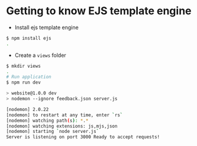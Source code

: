 # Getting to know EJS template engine

- Install ejs template engine

```bash
$ npm install ejs       
.
```

- Create a `views` folder

```bash
$ mkdir views
.
# Run application
$ npm run dev   

> website@1.0.0 dev
> nodemon --ignore feedback.json server.js

[nodemon] 2.0.22
[nodemon] to restart at any time, enter `rs`
[nodemon] watching path(s): *.*
[nodemon] watching extensions: js,mjs,json
[nodemon] starting `node server.js`
Server is listening on port 3000 Ready to accept requests!
```